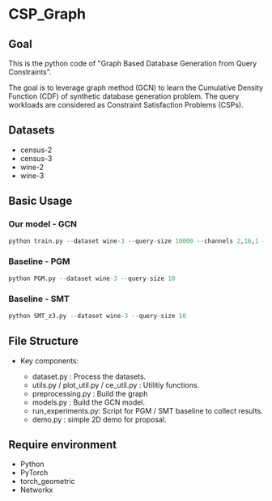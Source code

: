 # CSP_Graph

## Goal
This is the python code of "Graph Based Database Generation from Query Constraints".

The goal is to leverage graph method (GCN) to learn the Cumulative Density Function (CDF) of synthetic database generation problem. The query workloads are considered as Constraint Satisfaction Problems (CSPs).

## Datasets

- census-2
- census-3
- wine-2
- wine-3

## Basic Usage

### Our model - GCN
```python
python train.py --dataset wine-3 --query-size 10000 --channels 2,16,1 --num_layers 3 --epochs 3000 --bs 1000 --lr 1e-2 --opt adam --loss MSE
```

### Baseline - PGM
```python
python PGM.py --dataset wine-3 --query-size 10
```

### Baseline - SMT
```python
python SMT_z3.py --dataset wine-3 --query-size 10
```

## File Structure

- Key components:

  - dataset.py : Process the datasets.
  - utils.py / plot_util.py / ce_util.py : Utilitiy functions.
  - preprocessing.py : Build the graph
  - models.py : Build the GCN model.
  - run_experiments.py: Script for PGM / SMT baseline to collect results.
  - demo.py : simple 2D demo for proposal.


<!-- ## Fomulation

Consider a 2D version: For a bivariate distribution, represented by x, y, we have the following constraints:

### Constraints

- P( X <= 1) = 1/4
- P( Y <= 2) = 2/3
- P( X <= 2, Y <= 2) = 1/3
- ...

### Models

- 2D-Grid with each node present  P( X <= i, Y <= j)

- Directed graph with outedge to upper and right node (Monotonicity).

- Supervised learning, each node has a value represent its probability.

  ![2d_grid](./images/2d_grid.png)

### Output

- To the labeled (with color) node, the model output is similar to its ground truth.

![2d_demo_2](./images/2d_demo_2.png)

### Evaluate

- Give perfect prediction to further distribution constraints, like:
- P( X <= 1, Y <= 3) = ?
- P( X <= 4) = ? -->


## Require environment

- Python
- PyTorch
- torch_geometric
- Networkx


